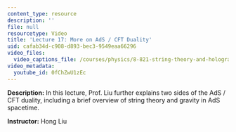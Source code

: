 ```yaml
---
content_type: resource
description: ''
file: null
resourcetype: Video
title: 'Lecture 17: More on AdS / CFT Duality'
uid: cafab34d-c908-d893-bec3-9549eaa66296
video_files:
  video_captions_file: /courses/physics/8-821-string-theory-and-holographic-duality-fall-2014/video-lectures/more-on-ads-cft-duality/0fChZwU1zEc.vtt
video_metadata:
  youtube_id: 0fChZwU1zEc
---
```


**Description:** In this lecture, Prof. Liu further explains two sides of the AdS / CFT duality, including a brief overview of string theory and gravity in AdS spacetime.

**Instructor:** Hong Liu
